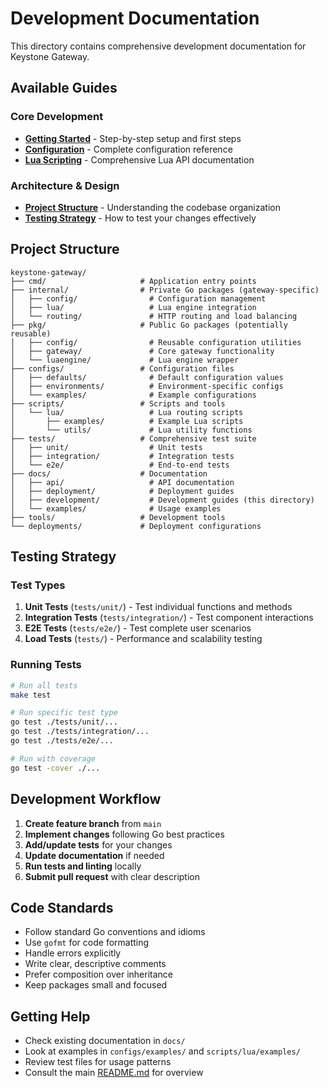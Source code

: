 # Development Documentation

This directory contains comprehensive development documentation for Keystone Gateway.

## Available Guides

### Core Development
- **[Getting Started](getting-started.md)** - Step-by-step setup and first steps
- **[Configuration](configuration.md)** - Complete configuration reference
- **[Lua Scripting](lua-scripting.md)** - Comprehensive Lua API documentation

### Architecture & Design
- **[Project Structure](#project-structure)** - Understanding the codebase organization
- **[Testing Strategy](#testing-strategy)** - How to test your changes effectively

## Project Structure

```
keystone-gateway/
├── cmd/                     # Application entry points
├── internal/                # Private Go packages (gateway-specific)
│   ├── config/                # Configuration management
│   ├── lua/                   # Lua engine integration
│   └── routing/               # HTTP routing and load balancing
├── pkg/                     # Public Go packages (potentially reusable)
│   ├── config/                # Reusable configuration utilities
│   ├── gateway/               # Core gateway functionality
│   └── luaengine/             # Lua engine wrapper
├── configs/                 # Configuration files
│   ├── defaults/              # Default configuration values
│   ├── environments/          # Environment-specific configs
│   └── examples/              # Example configurations
├── scripts/                 # Scripts and tools
│   └── lua/                   # Lua routing scripts
│       ├── examples/          # Example Lua scripts
│       └── utils/             # Lua utility functions
├── tests/                   # Comprehensive test suite
│   ├── unit/                  # Unit tests
│   ├── integration/           # Integration tests
│   └── e2e/                   # End-to-end tests
├── docs/                    # Documentation
│   ├── api/                   # API documentation
│   ├── deployment/            # Deployment guides
│   ├── development/           # Development guides (this directory)
│   └── examples/              # Usage examples
├── tools/                   # Development tools
└── deployments/             # Deployment configurations
```

## Testing Strategy

### Test Types
1. **Unit Tests** (`tests/unit/`) - Test individual functions and methods
2. **Integration Tests** (`tests/integration/`) - Test component interactions
3. **E2E Tests** (`tests/e2e/`) - Test complete user scenarios
4. **Load Tests** (`tests/`) - Performance and scalability testing

### Running Tests
```bash
# Run all tests
make test

# Run specific test type
go test ./tests/unit/...
go test ./tests/integration/...
go test ./tests/e2e/...

# Run with coverage
go test -cover ./...
```

## Development Workflow

1. **Create feature branch** from `main`
2. **Implement changes** following Go best practices
3. **Add/update tests** for your changes
4. **Update documentation** if needed
5. **Run tests and linting** locally
6. **Submit pull request** with clear description

## Code Standards

- Follow standard Go conventions and idioms
- Use `gofmt` for code formatting
- Handle errors explicitly
- Write clear, descriptive comments
- Prefer composition over inheritance
- Keep packages small and focused

## Getting Help

- Check existing documentation in `docs/`
- Look at examples in `configs/examples/` and `scripts/lua/examples/`
- Review test files for usage patterns
- Consult the main [README.md](../../README.md) for overview